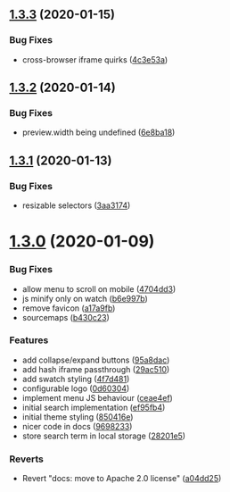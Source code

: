## [1.3.3](https://github.com/xeroxinteractive/fractal-theme/compare/v1.3.2...v1.3.3) (2020-01-15)


### Bug Fixes

* cross-browser iframe quirks ([4c3e53a](https://github.com/xeroxinteractive/fractal-theme/commit/4c3e53a562bd0c03d5dc90b157ac8a92028328b8))

## [1.3.2](https://github.com/xeroxinteractive/fractal-theme/compare/v1.3.1...v1.3.2) (2020-01-14)


### Bug Fixes

* preview.width being undefined ([6e8ba18](https://github.com/xeroxinteractive/fractal-theme/commit/6e8ba182eafd4de36ba7394c85069b712f8b9458))

## [1.3.1](https://github.com/xeroxinteractive/fractal-theme/compare/v1.3.0...v1.3.1) (2020-01-13)


### Bug Fixes

* resizable selectors ([3aa3174](https://github.com/xeroxinteractive/fractal-theme/commit/3aa3174d9b5c2dcc82fda98dd93ce0d2366cb220))

# [1.3.0](https://github.com/xeroxinteractive/fractal-theme/compare/v1.2.1...v1.3.0) (2020-01-09)


### Bug Fixes

* allow menu to scroll on mobile ([4704dd3](https://github.com/xeroxinteractive/fractal-theme/commit/4704dd3c3f0bbd76d3462805ae284ace63c22dbd))
* js minify only on watch ([b6e997b](https://github.com/xeroxinteractive/fractal-theme/commit/b6e997bc99df9432db091de39647d3bd401bc323))
* remove favicon ([a17a9fb](https://github.com/xeroxinteractive/fractal-theme/commit/a17a9fba47092b083017d6e73c70033c951a0543))
* sourcemaps ([b430c23](https://github.com/xeroxinteractive/fractal-theme/commit/b430c23b6d7d5f74ceb8e4fc2aa2cdf157dfd6b9))


### Features

* add collapse/expand buttons ([95a8dac](https://github.com/xeroxinteractive/fractal-theme/commit/95a8dacbe3f93a79950670396257b8a575e0dfbb))
* add hash iframe passthrough ([29ac510](https://github.com/xeroxinteractive/fractal-theme/commit/29ac5101592b0c46f8803a0403f9c1847157dda1))
* add swatch styling ([4f7d481](https://github.com/xeroxinteractive/fractal-theme/commit/4f7d481342ce73a7f06a2142dc810741a7e64b8e))
* configurable logo ([0d60304](https://github.com/xeroxinteractive/fractal-theme/commit/0d603042845a6559dd96563a3b055b751bd412b6))
* implement menu JS behaviour ([ceae4ef](https://github.com/xeroxinteractive/fractal-theme/commit/ceae4efaf7d88724e9a44703652a295082a06462))
* initial search implementation ([ef95fb4](https://github.com/xeroxinteractive/fractal-theme/commit/ef95fb41e950187c362cde0ad1a17b9b7c633939))
* initial theme styling ([850416e](https://github.com/xeroxinteractive/fractal-theme/commit/850416e100962e07cdf85dc0cb0a9189d3d6d907))
* nicer code in docs ([9698233](https://github.com/xeroxinteractive/fractal-theme/commit/9698233080c1af4e12172ead597123d807b93c82))
* store search term in local storage ([28201e5](https://github.com/xeroxinteractive/fractal-theme/commit/28201e53387a28ef56a36e971892b209ad066f0b))


### Reverts

* Revert "docs: move to Apache 2.0 license" ([a04dd25](https://github.com/xeroxinteractive/fractal-theme/commit/a04dd25632a1a0086bbbc52565b022ed1d89356d))

